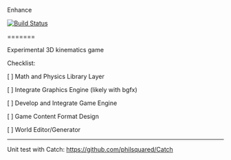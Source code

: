 Enhance

[![Build Status](https://travis-ci.org/bilbil/enhance.svg?branch=master)](https://travis-ci.org/bilbil/enhance)

=======

Experimental 3D kinematics game

Checklist:

[ ] Math and Physics Library Layer

[ ] Integrate Graphics Engine (likely with bgfx)

[ ] Develop and Integrate Game Engine

[ ] Game Content Format Design

[ ] World Editor/Generator

--------------------------------------------

Unit test with Catch:
https://github.com/philsquared/Catch
